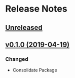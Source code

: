 # Release Notes

## [Unreleased](https://github.com/ixocreate/translation-package/compare/0.1.0...develop)

## [v0.1.0 (2019-04-19)](https://github.com/ixocreate/translation-package/compare/master...0.1.0)

### Changed
- Consolidate Package
